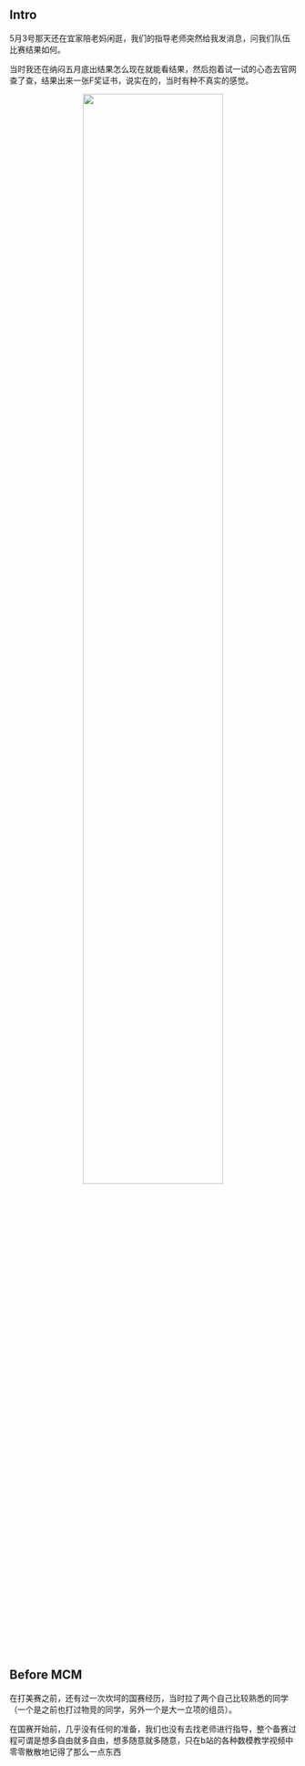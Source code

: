 ## Intro

5月3号那天还在宜家陪老妈闲逛，我们的指导老师突然给我发消息，问我们队伍比赛结果如何。

当时我还在纳闷五月底出结果怎么现在就能看结果，然后抱着试一试的心态去官网查了查，结果出来一张F奖证书，说实在的，当时有种不真实的感觉。

<div align=center>
<img src="https://github.com/DINOREXNB/DINOREXNB.github.io/blob/main/docs/images/mcm-F.png?raw=true" style="width:70%">
</div>

## Before MCM

在打美赛之前，还有过一次坎坷的国赛经历，当时拉了两个自己比较熟悉的同学（一个是之前也打过物竞的同学，另外一个是大一立项的组员）。

在国赛开始前，几乎没有任何的准备，我们也没有去找老师进行指导，整个备赛过程可谓是想多自由就多自由，想多随意就多随意，只在b站的各种数模教学视频中零零散散地记得了那么一点东西